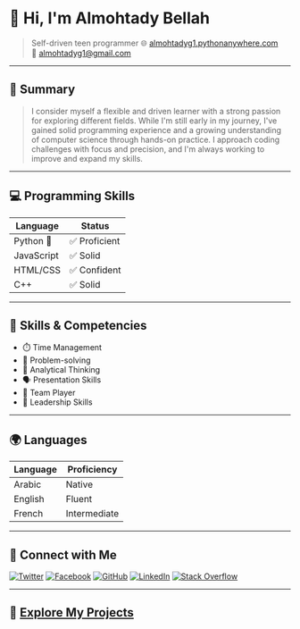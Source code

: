 # 👋 Hi, I'm Almohtady Bellah

> Self-driven teen programmer
> 🌐 [almohtadyg1.pythonanywhere.com](https://almohtadyg1.pythonanywhere.com/)  
> 📧 [almohtadyg1@gmail.com](mailto:almohtadyg1@gmail.com)

---

## 🧠 Summary

> I consider myself a flexible and driven learner with a strong passion for exploring different fields. While I'm still early in my journey, I've gained solid programming experience and a growing understanding of computer science through hands-on practice. I approach coding challenges with focus and precision, and I'm always working to improve and expand my skills.

---

## 💻 Programming Skills

| Language   | Status       |
|------------|--------------|
| Python 🐍  | ✅ Proficient |
| JavaScript | ✅ Solid      |
| HTML/CSS   | ✅ Confident  |
| C++        | ✅ Solid |

---

## 🎯 Skills & Competencies

- ⏱️ Time Management  
- 🧠 Problem-solving  
- 🧮 Analytical Thinking  
- 🗣️ Presentation Skills  
- 🤝 Team Player  
- 💼 Leadership Skills  

---

## 🌍 Languages

| Language | Proficiency  |
|----------|--------------|
| Arabic   | Native       |
| English  | Fluent       |
| French   | Intermediate |

---

## 🔗 Connect with Me

[![Twitter](https://img.shields.io/badge/Twitter-1DA1F2?style=flat-square&logo=twitter&logoColor=white)](https://twitter.com/almohtadyg1)
[![Facebook](https://img.shields.io/badge/Facebook-1877F2?style=flat-square&logo=facebook&logoColor=white)](https://www.facebook.com/almohtadyg1/)
[![GitHub](https://img.shields.io/badge/GitHub-100000?style=flat-square&logo=github&logoColor=white)](https://github.com/almohtadyg1)
[![LinkedIn](https://img.shields.io/badge/LinkedIn-0A66C2?style=flat-square&logo=linkedin&logoColor=white)](https://www.linkedin.com/in/almohtady-bellah-mahmoud-38729920b/)
[![Stack Overflow](https://img.shields.io/badge/Stack%20Overflow-F58025?style=flat-square&logo=stackoverflow&logoColor=white)](https://stackoverflow.com/users/23970057/almohtady-bellah)

---

## 📁 [Explore My Projects](https://github.com/almohtadyg1?tab=repositories)
